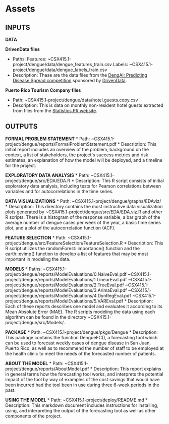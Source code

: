 Assets
======

INPUTS
------

**DATA**

**DrivenData files**

-   Paths: Features: ~CSX415.1-project/dengue/data/dengue\_features\_train.csv
    Labels: ~CSX415.1-project/dengue/data/dengue\_labels\_train.csv
-   Description: These are the data files from the [DengAI: Predicting Disease Spread competition](https://www.drivendata.org/competitions/44/dengai-predicting-disease-spread/) sponsored by [DrivenData](https://www.drivendata.org/).

**Puerto Rico Tourism Company files**

-   Path: ~CSX415.1-project/dengue/data/hotel.guests.copy.csv
-   Description: This is data on monthly non-resident hotel guests extracted from files from the [Statistics.PR website](https://estadisticas.pr/inventario-de-estadisticas/puerto_rico_tourism_company).

OUTPUTS
-------

**FORMAL PROBLEM STATEMENT**
\* Path: ~CSX415.1-project/dengue/reports/FormalProblemStatement.pdf
\* Description: This initial report includes an overview of the problem, background on the context, a list of stakeholders, the project's success metrics and risk estimates, an explanation of how the model will be deployed, and a timeline for the project.

**EXPLORATORY DATA ANALYSIS**
\* Path: ~CSX415.1-project/dengue/src/EDA/EDA.R
\* Description: This R script consists of initial exploratory data analysis, including tests for Pearson correlations between variables and for autocorrelations in the time series.

**DATA VISUALIZATIONS**
\* Path: ~CSX415.1-project/dengue/graphs/EDAviz/
\* Description: This directory contains the most instructive data visualization plots generated by ~CSX415.1-project/dengue/src/EDA/EDA.viz.R and other R scripts. There is a histogram of the response variable, a bar graph of the average number of dengue cases per week of the year, a basic time series plot, and a plot of the autocorrelation function (ACF).

**FEATURE SELECTION**
\* Path: ~CSX415.1-project/dengue/src/FeatureSelection/FeatureSelection.R
\* Description: This R script utilizes the randomForest::importance() function and the earth::evimp() function to develop a list of features that may be most important in modeling the data.

**MODELS**
\* Paths: ~CSX415.1-project/dengue/reports/ModelEvaluations/0.NaiveEval.pdf
~CSX415.1-project/dengue/reports/ModelEvaluations/1.LinearEval.pdf
~CSX415.1-project/dengue/reports/ModelEvaluations/2.TreeEval.pdf
~CSX415.1-project/dengue/reports/ModelEvaluations/3.ArimaEval.pdf
~CSX415.1-project/dengue/reports/ModelEvaluations/4.DynRegEval.pdf
~CSX415.1-project/dengue/reports/ModelEvaluations/5.VAREval.pdf
\* Description: Each of these reports describes one model and evaluates it according to its Mean Absolute Error (MAE). The R scripts modeling the data using each algorithm can be found in the directory ~CSX415.1-project/dengue/src/Models/.

**PACKAGE**
\* Path: ~CSX415.1-project/dengue/pkgs/Dengue
\* Description: This package contains the function DengueFC(), a forecasting tool which can be used to forecast weekly cases of dengue disease in San Juan, Puerto Rico, as well as to recommend the number of staff to be employed at the health clinic to meet the needs of the forecasted number of patients.

**ABOUT THE MODEL**
\* Path: ~CSX415.1-project/dengue/reports/AboutModel.pdf
\* Description: This report explains in general terms how the forecasting tool works, and interprets the potential impact of the tool by way of examples of the cost savings that would have been incurred had the tool been in use during three 6-week periods in the past.

**USING THE MODEL**
\* Path: ~CSX415.1-project/deploy/README.md
\* Description: This markdown document includes instructions for installing, using, and interpreting the output of the forecasting tool as well as other components of the project.
